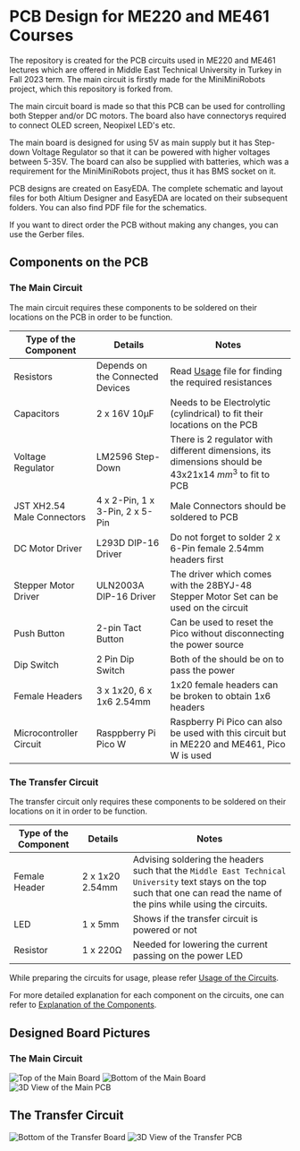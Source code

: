 # PCB Design for ME220 and ME461 Courses

The repository is created for the PCB circuits used in ME220 and ME461 lectures which are offered in Middle East Technical University in Turkey in Fall 2023 term. The main circuit is firstly made for the MiniMiniRobots project, which this repository is forked from.

The main circuit board is made so that this PCB can be used for controlling both Stepper and/or DC motors. The board also have connectorys required to connect OLED screen, Neopixel LED's etc.

The main board is designed for using 5V as main supply but it has Step-down Voltage Regulator so that it can be powered with higher voltages between 5-35V. The board can also be supplied with batteries, which was a requirement for the MiniMiniRobots project, thus it has BMS socket on it.

PCB designs are created on EasyEDA. The complete schematic and layout files for both Altium Designer and EasyEDA are located on their subsequent folders. You can also find PDF file for the schematics.

If you want to direct order the PCB without making any changes, you can use the Gerber files.

## Components on the PCB

### The Main Circuit
The main circuit requires these components to be soldered on their locations on the PCB in order to be function.

| Type of the Component | Details | Notes  |
|-----------------------|-----------------------|---------------|
| Resistors     | Depends on the Connected Devices | Read [Usage](/Usage.md) file for finding the required resistances |
| Capacitors      | 2 x 16V 10µF  | Needs to be Electrolytic (cylindrical) to fit their locations on the PCB  |
| Voltage Regulator | LM2596 Step-Down  | There is 2 regulator with different dimensions, its dimensions should be 43x21x14 $mm^3$ to fit to PCB  |
| JST XH2.54 Male Connectors | 4 x 2-Pin, 1 x 3-Pin, 2 x 5-Pin  | Male Connectors should be soldered to PCB |
| DC Motor Driver | L293D DIP-16 Driver | Do not forget to solder 2 x 6-Pin female 2.54mm headers first|
| Stepper Motor Driver | ULN2003A DIP-16 Driver | The driver which comes with the  28BYJ-48 Stepper Motor Set can be used on the circuit |
| Push Button | 2-pin Tact Button  | Can be used to reset the Pico without disconnecting the power source |
| Dip Switch | 2 Pin Dip Switch | Both of the should be on to pass the power |
| Female Headers | 3 x 1x20, 6 x 1x6 2.54mm | 1x20 female headers can be broken to obtain 1x6 headers |
| Microcontroller Circuit | Rasppberry Pi Pico W | Raspberry Pi Pico can also be used with this circuit but in ME220 and ME461, Pico W is used |


### The Transfer Circuit
The transfer circuit only requires these components to be soldered on their locations on it in order to be function.

| Type of the Component | Details | Notes  |
|-----------------------|-----------------------|---------------|
| Female Header     | 2 x 1x20 2.54mm | Advising soldering the headers such that the `Middle East Technical University` text stays on the top such that one can read the name of the pins while using the circuits. |
| LED      | 1 x 5mm  | Shows if the transfer circuit is powered or not  |
| Resistor | 1 x 220Ω  | Needed for lowering the current passing on the power LED 

While preparing the circuits for usage, please refer [Usage of the Circuits](/Usage.md).

For more detailed explanation for each component on the circuits, one can refer to [Explanation of the Components](/Explanation.md).

## Designed Board Pictures

### The Main Circuit
![Top of the Main Board](/Images/Top_Side.png "Top Side")
![Bottom of the Main Board](/Images/Bottom_Side.png "Bottom Side")
![3D View of the Main PCB](/Images/3D.png "3D View")

## The Transfer Circuit
![Bottom of the Transfer Board](/Images/Bottom_Side_Transfer.png "Bottom Side")
![3D View of the Transfer PCB](/Images/3D_Transfer.png "3D View")


